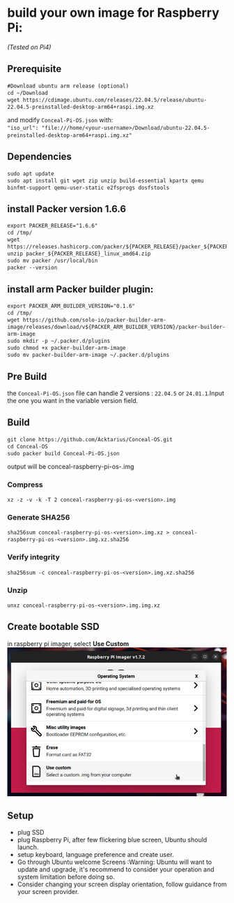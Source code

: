 # build your own image for Raspberry Pi:
*(Tested on Pi4)*

## Prerequisite
```
#Download ubuntu arm release (optional)
cd ~/Download
wget https://cdimage.ubuntu.com/releases/22.04.5/release/ubuntu-22.04.5-preinstalled-desktop-arm64+raspi.img.xz
```
and modify `Conceal-Pi-OS.json` with:  
`"iso_url": "file:///home/<your-username>/Download/ubuntu-22.04.5-preinstalled-desktop-arm64+raspi.img.xz"`

## Dependencies
```
sudo apt update
sudo apt install git wget zip unzip build-essential kpartx qemu binfmt-support qemu-user-static e2fsprogs dosfstools
```

## install Packer version 1.6.6
```
export PACKER_RELEASE="1.6.6"
cd /tmp/
wget https://releases.hashicorp.com/packer/${PACKER_RELEASE}/packer_${PACKER_RELEASE}_linux_amd64.zip
unzip packer_${PACKER_RELEASE}_linux_amd64.zip
sudo mv packer /usr/local/bin
packer --version
```

## install arm Packer builder plugin:
```
export PACKER_ARM_BUILDER_VERSION="0.1.6"
cd /tmp/
wget https://github.com/solo-io/packer-builder-arm-image/releases/download/v${PACKER_ARM_BUILDER_VERSION}/packer-builder-arm-image
sudo mkdir -p ~/.packer.d/plugins
sudo chmod +x packer-builder-arm-image
sudo mv packer-builder-arm-image ~/.packer.d/plugins
```

## Pre Build
the `Conceal-Pi-OS.json` file can handle 2 versions : `22.04.5` or `24.01.1`.Input the one you want in the variable version field.

## Build
```
git clone https://github.com/Acktarius/Conceal-OS.git
cd Conceal-OS
sudo packer build Conceal-Pi-OS.json
```
output will be conceal-raspberry-pi-os-<version>.img
### Compress
```
xz -z -v -k -T 2 conceal-raspberry-pi-os-<version>.img
```

### Generate SHA256
```
sha256sum conceal-raspberry-pi-os-<version>.img.xz > conceal-raspberry-pi-os-<version>.img.xz.sha256
```


### Verify integrity
```
sha256sum -c conceal-raspberry-pi-os-<version>.img.xz.sha256
```


### Unzip
```
unxz conceal-raspberry-pi-os-<version>.img.img.xz
```

## Create bootable SSD
in raspberry pi imager, select **Use Custom**
![Custom](docs/Raspberry-Pi-custom-001.png)

## Setup
* plug SSD
* plug Raspberry Pi, after few flickering blue screen, Ubuntu should launch.
* setup keyboard, language preference and create user.
* Go through Ubuntu welcome Screens
:Warning: Ubuntu will want to update and upgrade, it's recommend to consider your operation and system limitation before doing so.  
* Consider changing your screen display orientation, follow guidance from your screen provider.
